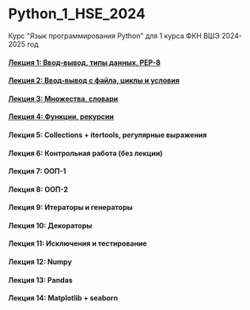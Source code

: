 # Python_1_HSE_2024
Курс "Язык программирования Python" для 1 курса ФКН ВШЭ 2024-2025 год

#### [Лекция 1: Ввод-вывод, типы данных, PEP-8](https://colab.research.google.com/github/Palladain/Python_1_HSE_2024/blob/main/Lectures/Lecture_01.ipynb)
#### [Лекция 2: Ввод-вывод с файла, циклы и условия](https://colab.research.google.com/github/Palladain/Python_1_HSE_2024/blob/main/Lectures/Lecture_02.ipynb)
#### [Лекция 3: Множества, словари](https://colab.research.google.com/github/Palladain/Python_1_HSE_2024/blob/main/Lectures/Lecture_03.ipynb)
#### [Лекция 4: Функции, рекурсии](https://colab.research.google.com/github/Palladain/Python_1_HSE_2024/blob/main/Lectures/Lecture_04.ipynb)
#### Лекция 5: Collections + itertools, регулярные выражения
#### Лекция 6: Контрольная работа (без лекции)
#### Лекция 7: ООП-1
#### Лекция 8: ООП-2
#### Лекция 9: Итераторы и генераторы
#### Лекция 10: Декораторы
#### Лекция 11: Исключения и тестирование
#### Лекция 12: Numpy
#### Лекция 13: Pandas
#### Лекция 14: Matplotlib + seaborn
